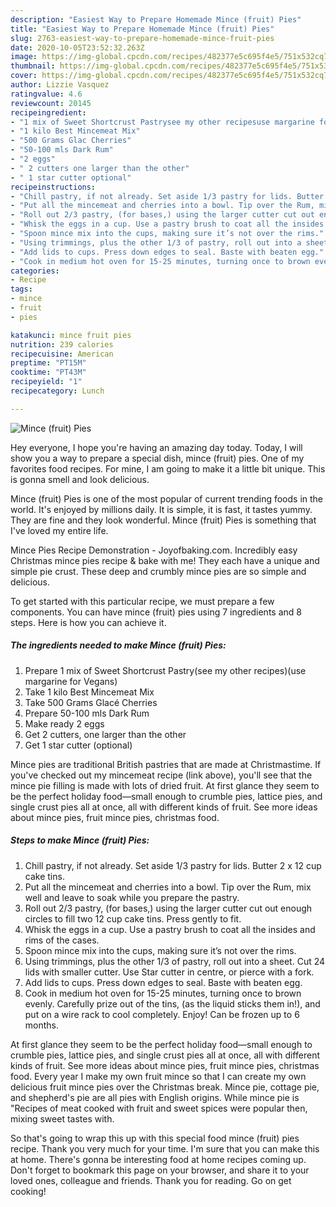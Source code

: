```yaml
---
description: "Easiest Way to Prepare Homemade Mince (fruit) Pies"
title: "Easiest Way to Prepare Homemade Mince (fruit) Pies"
slug: 2763-easiest-way-to-prepare-homemade-mince-fruit-pies
date: 2020-10-05T23:52:32.263Z
image: https://img-global.cpcdn.com/recipes/482377e5c695f4e5/751x532cq70/mince-fruit-pies-recipe-main-photo.jpg
thumbnail: https://img-global.cpcdn.com/recipes/482377e5c695f4e5/751x532cq70/mince-fruit-pies-recipe-main-photo.jpg
cover: https://img-global.cpcdn.com/recipes/482377e5c695f4e5/751x532cq70/mince-fruit-pies-recipe-main-photo.jpg
author: Lizzie Vasquez
ratingvalue: 4.6
reviewcount: 20145
recipeingredient:
- "1 mix of Sweet Shortcrust Pastrysee my other recipesuse margarine for Vegans"
- "1 kilo Best Mincemeat Mix"
- "500 Grams Glac Cherries"
- "50-100 mls Dark Rum"
- "2 eggs"
- " 2 cutters one larger than the other"
- " 1 star cutter optional"
recipeinstructions:
- "Chill pastry, if not already. Set aside 1/3 pastry for lids. Butter 2 x 12 cup cake tins."
- "Put all the mincemeat and cherries into a bowl. Tip over the Rum, mix well and leave to soak while you prepare the pastry."
- "Roll out 2/3 pastry, (for bases,) using the larger cutter cut out enough circles to fill two 12 cup cake tins. Press gently to fit."
- "Whisk the eggs in a cup. Use a pastry brush to coat all the insides and rims of the cases."
- "Spoon mince mix into the cups, making sure it’s not over the rims."
- "Using trimmings, plus the other 1/3 of pastry, roll out into a sheet. Cut 24 lids with smaller cutter. Use Star cutter in centre, or pierce with a fork."
- "Add lids to cups. Press down edges to seal. Baste with beaten egg."
- "Cook in medium hot oven for 15-25 minutes, turning once to brown evenly. Carefully prize out of the tins, (as the liquid sticks them in!), and put on a wire rack to cool completely. Enjoy! Can be frozen up to 6 months."
categories:
- Recipe
tags:
- mince
- fruit
- pies

katakunci: mince fruit pies 
nutrition: 239 calories
recipecuisine: American
preptime: "PT15M"
cooktime: "PT43M"
recipeyield: "1"
recipecategory: Lunch

---
```



![Mince (fruit) Pies](https://img-global.cpcdn.com/recipes/482377e5c695f4e5/751x532cq70/mince-fruit-pies-recipe-main-photo.jpg)

Hey everyone, I hope you're having an amazing day today. Today, I will show you a way to prepare a special dish, mince (fruit) pies. One of my favorites food recipes. For mine, I am going to make it a little bit unique. This is gonna smell and look delicious.

Mince (fruit) Pies is one of the most popular of current trending foods in the world. It's enjoyed by millions daily. It is simple, it is fast, it tastes yummy. They are fine and they look wonderful. Mince (fruit) Pies is something that I've loved my entire life.

Mince Pies Recipe Demonstration - Joyofbaking.com. Incredibly easy Christmas mince pies recipe &amp; bake with me! They each have a unique and simple pie crust. These deep and crumbly mince pies are so simple and delicious.


To get started with this particular recipe, we must prepare a few components. You can have mince (fruit) pies using 7 ingredients and 8 steps. Here is how you can achieve it.

<!--inarticleads1-->

##### The ingredients needed to make Mince (fruit) Pies:

1. Prepare 1 mix of Sweet Shortcrust Pastry(see my other recipes)(use margarine for Vegans)
1. Take 1 kilo Best Mincemeat Mix
1. Take 500 Grams Glacé Cherries
1. Prepare 50-100 mls Dark Rum
1. Make ready 2 eggs
1. Get  2 cutters, one larger than the other
1. Get  1 star cutter (optional)


Mince pies are traditional British pastries that are made at Christmastime. If you&#39;ve checked out my mincemeat recipe (link above), you&#39;ll see that the mince pie filling is made with lots of dried fruit. At first glance they seem to be the perfect holiday food—small enough to crumble pies, lattice pies, and single crust pies all at once, all with different kinds of fruit. See more ideas about mince pies, fruit mince pies, christmas food. 

<!--inarticleads2-->

##### Steps to make Mince (fruit) Pies:

1. Chill pastry, if not already. Set aside 1/3 pastry for lids. Butter 2 x 12 cup cake tins.
1. Put all the mincemeat and cherries into a bowl. Tip over the Rum, mix well and leave to soak while you prepare the pastry.
1. Roll out 2/3 pastry, (for bases,) using the larger cutter cut out enough circles to fill two 12 cup cake tins. Press gently to fit.
1. Whisk the eggs in a cup. Use a pastry brush to coat all the insides and rims of the cases.
1. Spoon mince mix into the cups, making sure it’s not over the rims.
1. Using trimmings, plus the other 1/3 of pastry, roll out into a sheet. Cut 24 lids with smaller cutter. Use Star cutter in centre, or pierce with a fork.
1. Add lids to cups. Press down edges to seal. Baste with beaten egg.
1. Cook in medium hot oven for 15-25 minutes, turning once to brown evenly. Carefully prize out of the tins, (as the liquid sticks them in!), and put on a wire rack to cool completely. Enjoy! Can be frozen up to 6 months.


At first glance they seem to be the perfect holiday food—small enough to crumble pies, lattice pies, and single crust pies all at once, all with different kinds of fruit. See more ideas about mince pies, fruit mince pies, christmas food. Every year I make my own fruit mince so that I can create my own delicious fruit mince pies over the Christmas break. Mince pie, cottage pie, and shepherd&#39;s pie are all pies with English origins. While mince pie is &#34;Recipes of meat cooked with fruit and sweet spices were popular then, mixing sweet tastes with. 

So that's going to wrap this up with this special food mince (fruit) pies recipe. Thank you very much for your time. I'm sure that you can make this at home. There's gonna be interesting food at home recipes coming up. Don't forget to bookmark this page on your browser, and share it to your loved ones, colleague and friends. Thank you for reading. Go on get cooking!
